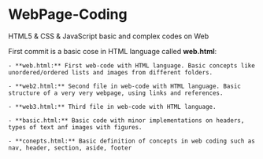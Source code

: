 # WebPage-Coding
HTML5 &amp; CSS &amp; JavaScript basic and complex codes on Web

<!-- https://docs.github.com/en/github/writing-on-github/getting-started-with-writing-and-formatting-on-github/basic-writing-and-formatting-syntax --> 

First commit is a basic cose in HTML language called **web.html**:

    - **web.html:** First web-code with HTML language. Basic concepts like unordered/ordered lists and images from different folders.

    - **web2.html:** Second file in web-code with HTML language. Basic structure of a very very webpage, using links and references.

    - **web3.html:** Third file in web-code with HTML language.

    - **basic.html:** Basic code with minor implementations on headers, types of text anf images with figures.
    
    - **conepts.html:** Basic definition of concepts in web coding such as nav, header, section, aside, footer
